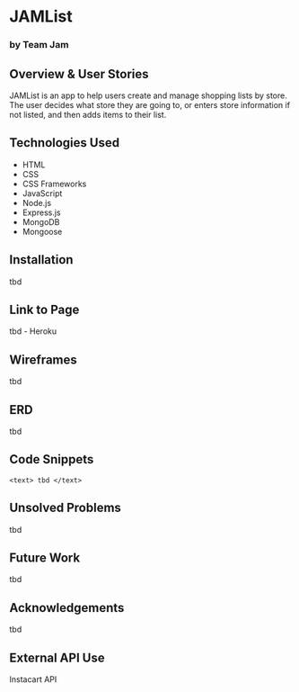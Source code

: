 # JAMList 
### by Team Jam

## Overview & User Stories
JAMList is an app to help users create and manage shopping lists by store.
The user decides what store they are going to, or enters store information if not listed, and then adds items to their list.

## Technologies Used
* HTML
* CSS
* CSS Frameworks
* JavaScript
* Node.js
* Express.js
* MongoDB
* Mongoose

## Installation
tbd

## Link to Page
tbd - Heroku

## Wireframes
tbd

## ERD
tbd

## Code Snippets
```<text> tbd </text>```

## Unsolved Problems
tbd

## Future Work
tbd

## Acknowledgements
tbd

## External API Use
Instacart API